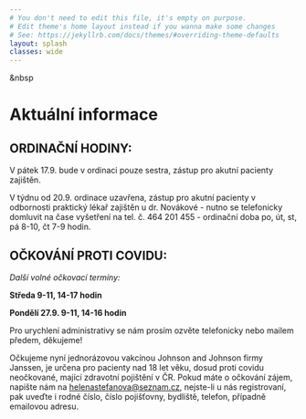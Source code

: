 ```yaml
---
# You don't need to edit this file, it's empty on purpose.
# Edit theme's home layout instead if you wanna make some changes
# See: https://jekyllrb.com/docs/themes/#overriding-theme-defaults
layout: splash
classes: wide
---
```

&nbsp
# Aktuální informace

## ORDINAČNÍ HODINY:

V pátek 17.9. bude v ordinaci pouze sestra, zástup pro akutní pacienty zajištěn.

V týdnu od 20.9. ordinace uzavřena, zástup pro akutní pacienty v odbornosti praktický lékař zajištěn u dr. Novákové - nutno se telefonicky
domluvit na čase vyšetření na tel. č. 464 201 455 - ordinační doba po, út, st, pá 8-10, čt 7-9 hodin.

## OČKOVÁNÍ PROTI COVIDU:

*Další volné očkovací termíny:*

**Středa 9-11, 14-17 hodin**

**Pondělí 27.9. 9-11, 14-16 hodin**

Pro urychlení administrativy se nám prosím ozvěte telefonicky nebo mailem předem, děkujeme! 

Očkujeme nyní jednorázovou vakcínou Johnson and Johnson firmy Janssen, je určena pro pacienty nad 18 let věku, dosud proti
covidu neočkované, mající zdravotní pojištění v ČR. Pokud máte o očkování zájem, napište nám na helenastefanova@seznam.cz,
nejste-li u nás registrovaní, pak uveďte i rodné číslo, číslo pojišťovny, bydliště, telefon, případně emailovou adresu.
